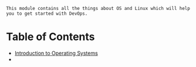 
	This module contains all the things about OS and Linux which will help you to get started with DevOps.

# Table of Contents

- [Introduction to Operating Systems](Intro-to-OS)
- 



